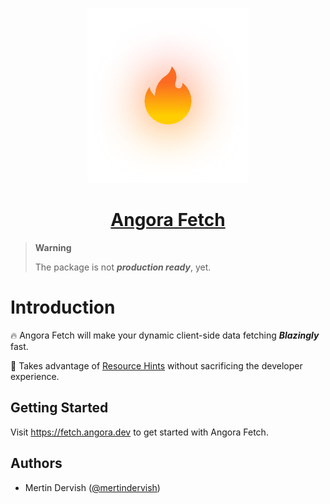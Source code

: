 <p align="center">
  <a href="https://fetch.angora.dev">
    <img src="https://raw.githubusercontent.com/angora-dev/angora/main/packages/fetch/assets/glowing-logo.png" alt="Angora Logo" height="280">
    <h1 align="center">Angora Fetch</h1>
  </a>
</p>

> **Warning**
>
> The package is not __*production ready*__, yet.

# Introduction

🔥 Angora Fetch will make your dynamic client-side data fetching __*Blazingly*__ 
fast.

📝 Takes advantage of 
<a href="https://www.w3.org/TR/resource-hints/#:~:text=%20These-,primitives%20enable%20the%20developer%2C%20and%20the%20server%20generating%20or%20delivering%20the%20resources%2C%20to%20assist%20the%20user%20agent%20in%20the%20decision%20process%20of%20which%20origins%20it%20should%20connect%20to%2C%20and%20which%20resources%20it%20should%20fetch%20and%20preprocess%20to%20improve%20page%20performance.,-2.%20Resource" target="_blank">Resource Hints</a> 
without sacrificing the developer experience.

## Getting Started

Visit <a aria-label="angora fetch learn" href="https://fetch.angora.dev" target="_blank">https://fetch.angora.dev</a> to get started with Angora Fetch.
## Authors

- Mertin Dervish (<a href="https://twitter.com/mertindervish" target="_blank">@mertindervish</a>)
